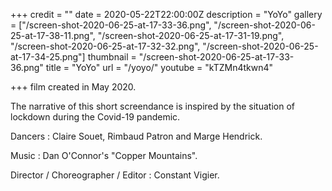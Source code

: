 +++
credit = ""
date = 2020-05-22T22:00:00Z
description = "YoYo"
gallery = ["/screen-shot-2020-06-25-at-17-33-36.png", "/screen-shot-2020-06-25-at-17-38-11.png", "/screen-shot-2020-06-25-at-17-31-19.png", "/screen-shot-2020-06-25-at-17-32-32.png", "/screen-shot-2020-06-25-at-17-34-25.png"]
thumbnail = "/screen-shot-2020-06-25-at-17-33-36.png"
title = "YoYo"
url = "/yoyo/"
youtube = "kTZMn4tkwn4"

+++
film created in May 2020.

The narrative of this short screendance is inspired by the situation of lockdown during the Covid-19 pandemic.

Dancers : Claire Souet, Rimbaud Patron and Marge Hendrick.

Music : Dan O'Connor's "Copper Mountains".

Director / Choreographer / Editor : Constant Vigier.